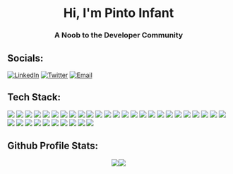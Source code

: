 <h1 align="center">Hi, I'm Pinto Infant</h1>
<h3 align="center">A Noob to the Developer Community</h3>

##  Socials:
[![LinkedIn](https://img.shields.io/badge/LinkedIn--informational?style=flat&logo=LinkedIn&logoColor=white&color=fff)](https://linkedin.com/in/pinto-infant) [![Twitter](https://img.shields.io/badge/Twitter--informational?style=flat&logo=Twitter&logoColor=white&color=fff)](https://twitter.com/pintoinfant) [![Email](https://img.shields.io/badge/Gmail--informational?style=flat&logo=Gmail&logoColor=white&color=fff)](mailto:pintoinfantvalan@gmail.com) 


##  Tech Stack:
<img src="https://img.shields.io/badge/HTML5--informational?style=flat&logo=HTML5&logoColor=white&color=fff">&nbsp;<img src="https://img.shields.io/badge/Javascript--informational?style=flat&logo=Javascript&logoColor=white&color=fff">&nbsp;<img src="https://img.shields.io/badge/Python--informational?style=flat&logo=Python&logoColor=white&color=fff">&nbsp;<img src="https://img.shields.io/badge/Markdown--informational?style=flat&logo=Markdown&logoColor=white&color=fff">&nbsp;<img src="https://img.shields.io/badge/Shell Script--informational?style=flat&logo=gnu-bash&logoColor=white&color=fff">&nbsp;<img src="https://img.shields.io/badge/Typescript--informational?style=flat&logo=Typescript&logoColor=white&color=fff">&nbsp;<img src="https://img.shields.io/badge/Azure--informational?style=flat&logo=Azure-devops&logoColor=white&color=fff">&nbsp;<img src="https://img.shields.io/badge/Cloudflare--informational?style=flat&logo=Cloudflare&logoColor=white&color=fff">&nbsp;<img src="https://img.shields.io/badge/Netlify--informational?style=flat&logo=Netlify&logoColor=white&color=fff">&nbsp;<img src="https://img.shields.io/badge/Heroku--informational?style=flat&logo=Heroku&logoColor=white&color=fff">&nbsp;<img src="https://img.shields.io/badge/Glitch--informational?style=flat&logo=Glitch&logoColor=white&color=fff">&nbsp;<img src="https://img.shields.io/badge/Firebase--informational?style=flat&logo=Firebase&logoColor=white&color=fff">&nbsp;<img src="https://img.shields.io/badge/Vercel--informational?style=flat&logo=Vercel&logoColor=white&color=fff">&nbsp;<img src="https://img.shields.io/badge/Bootstrap--informational?style=flat&logo=Bootstrap&logoColor=white&color=fff">&nbsp;<img src="https://img.shields.io/badge/express.js--informational?style=flat&logo=Express&logoColor=white&color=fff">&nbsp;<img src="https://img.shields.io/badge/Chakra--informational?style=flat&logo=ChakraUI&logoColor=white&color=fff">&nbsp;<img src="https://img.shields.io/badge/Flask--informational?style=flat&logo=Flask&logoColor=white&color=fff">&nbsp;<img src="https://img.shields.io/badge/Insomnia--informational?style=flat&logo=Insomnia&logoColor=white&color=fff">&nbsp;<img src="https://img.shields.io/badge/JWT--informational?style=flat&logo=JSON%20web%20tokens&logoColor=white&color=fff">&nbsp;<img src="https://img.shields.io/badge/Node.js--informational?style=flat&logo=node.js&logoColor=white&color=fff">&nbsp;<img src="https://img.shields.io/badge/Next.js--informational?style=flat&logo=Next.js&logoColor=white&color=fff">&nbsp;<img src="https://img.shields.io/badge/React--informational?style=flat&logo=React&logoColor=white&color=fff">&nbsp;<img src="https://img.shields.io/badge/React_Native--informational?style=flat&logo=react&logoColor=white&color=fff">&nbsp;<img src="https://img.shields.io/badge/React_Router--informational?style=flat&logo=React-Router&logoColor=white&color=fff">&nbsp;<img src="https://img.shields.io/badge/Nginx--informational?style=flat&logo=Nginx&logoColor=white&color=fff">&nbsp;<img src="https://img.shields.io/badge/MariaDB--informational?style=flat&logo=MariaDB&logoColor=white&color=fff">&nbsp;<img src="https://img.shields.io/badge/MongoDB--informational?style=flat&logo=MongoDB&logoColor=white&color=fff">&nbsp;<img src="https://img.shields.io/badge/Supabase--informational?style=flat&logo=Supabase&logoColor=white&color=fff">&nbsp;<img src="https://img.shields.io/badge/SQLite--informational?style=flat&logo=SQLite&logoColor=white&color=fff">&nbsp;<img src="https://img.shields.io/badge/Redis--informational?style=flat&logo=Redis&logoColor=white&color=fff">&nbsp;<img src="https://img.shields.io/badge/PostgresQL--informational?style=flat&logo=PostgresQL&logoColor=white&color=fff">&nbsp;<img src="https://img.shields.io/badge/MySQL--informational?style=flat&logo=MySQL&logoColor=white&color=fff">&nbsp;<img src="https://img.shields.io/badge/Docker--informational?style=flat&logo=Docker&logoColor=white&color=fff">&nbsp;<img src="https://img.shields.io/badge/RaspberryPi--informational?style=flat&logo=RaspberryPi&logoColor=white&color=fff">&nbsp;<img src="https://img.shields.io/badge/Postman--informational?style=flat&logo=Postman&logoColor=white&color=fff">



## Github Profile Stats:
<p align="center">
<img src="https://github-readme-streak-stats.herokuapp.com/?user=pintoinfant&background=0d1117&border=FFF&stroke=FFF&ring=FFF&fire=FFF&currStreakNum=FFF&sideNums=FFF&currStreakLabel=FFF&sideLabels=FFF&dates=FFF"><img src="https://github-readme-stats.vercel.app/api?username=pintoinfant&count_private=true&show_icons=true&title_color=FFF&icon_color=FFF&text_color=FFF&bg_color=0d1117">
</p>
<!--<img src="https://activity-graph.herokuapp.com/graph?username=pintoinfant&bg_color=0d1117&color=fff&line=fff&point=fff&area_color=fff&area=true">-->
